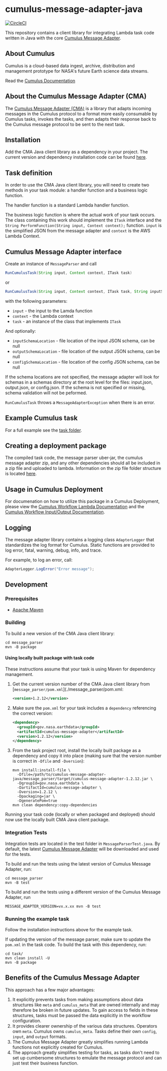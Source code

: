 # cumulus-message-adapter-java

[![CircleCI](https://circleci.com/gh/nasa/cumulus-message-adapter-java.svg?style=svg)](https://circleci.com/gh/nasa/cumulus-message-adapter-java)

This repository contains a client library for integrating Lambda task code written in Java with the core [Cumulus Message Adapter](#about-the-cumulus-message-adapter-cma).

## About Cumulus

Cumulus is a cloud-based data ingest, archive, distribution and management
prototype for NASA's future Earth science data streams.

Read the [Cumulus Documentation](https://cumulus-nasa.github.io/)

## About the Cumulus Message Adapter (CMA)

The [Cumulus Message Adapter (CMA)](https://github.com/cumulus-nasa/cumulus-message-adapter) is a library that adapts incoming messages in the
Cumulus protocol to a format more easily consumable by Cumulus tasks, invokes
the tasks, and then adapts their response back to the Cumulus message protocol
to be sent to the next task.

## Installation

Add the CMA Java client library as a dependency in your project. The current version and dependency installation code can be found [here](https://clojars.org/gov.nasa.earthdata/cumulus-message-adapter).

## Task definition

In order to use the CMA Java client library, you will need to create two
methods in your task module: a handler function and a business logic function.

The handler function is a standard Lambda handler function.

The business logic function is where the actual work of your task occurs. The class containing this work should implement the `ITask` interface and the `String PerformFunction(String input, Context context);` function. `input` is the simplified JSON from the message adapter and `context` is the AWS Lambda Context.

## Cumulus Message Adapter interface

Create an instance of `MessageParser` and call

```java
RunCumulusTask(String input, Context context, ITask task)
```

or

```java
RunCumulusTask(String input, Context context, ITask task, String inputSchemaLocation, String outputSchemaLocation, String configSchemaLocation)
```

with the following parameters:

* `input` - the input to the Lamda function
* `context` - the Lambda context
* `task` - an instance of the class that implements `ITask`

And optionally:

* `inputSchemaLocation` - file location of the input JSON schema, can be null
* `outputSchemaLocation` - file location of the output JSON schema, can be null
* `configSchemaLocation` - file location of the config JSON schema, can be null

If the schema locations are not specified, the message adapter will look for schemas in a schemas directory at the root level for the files: input.json, output.json, or config.json. If the schema is not specified or missing, schema validation will not be peformed.

 `RunCumulusTask` throws a `MessageAdapterException` when there is an error.

## Example Cumulus task

For a full example see the [task folder](./task).

## Creating a deployment package

The compiled task code, the message parser uber-jar, the cumulus message adapter zip, and any other dependencies should all be included in a zip file and uploaded to lambda. Information on the zip file folder structure is located [here](https://docs.aws.amazon.com/lambda/latest/dg/create-deployment-pkg-zip-java.html).

## Usage in Cumulus Deployment

For documenation on how to utilize this package in a Cumulus Deployment, please view the [Cumulus Workflow Lambda Documentation](https://nasa.github.io/cumulus/docs/workflows/lambda#deploy-a-lambda) and the [Cumulus Workflow Input/Output Documentation](https://nasa.github.io/cumulus/docs/workflows/input_output).

## Logging

The message adapter library contains a logging class `AdapterLogger` that standardizes the log format for Cumulus. Static functions are provided to log error, fatal, warning, debug, info, and trace.

For example, to log an error, call:

```java
AdapterLogger.LogError("Error message");
```

## Development

### Prerequisites

* [Apache Maven](https://maven.apache.org/install.html)

### Building

To build a new version of the CMA Java client library:

```shell
cd message_parser
mvn -B package
```

#### Using locally built package with task code

These instructions assume that your task is using Maven for dependency management.

1. Get the current version number of the CMA Java client library from [`message_parser/pom.xml`](./message_parser/pom.xml:

    ```xml
    <version>1.2.12</version>
    ```

2. Make sure the `pom.xml` for your task includes a `dependency` referencing the correct version:

    ```xml
    <dependency>
      <groupId>gov.nasa.earthdata</groupId>
      <artifactId>cumulus-message-adapter</artifactId>
      <version>1.2.12</version>
    </dependency>
    ```

3. From the task project root, install the locally built package as a dependency and copy it into place (making sure that the version number is correct in `-Dfile` and `-Dversion`):

    ```shell
    mvn install:install-file \
      -Dfile=/path/to/cumulus-message-adapter-java/message_parser/target/cumulus-message-adapter-1.2.12.jar \
      -DgroupId=gov.nasa.earthdata \
      -DartifactId=cumulus-message-adapter \
      -Dversion=1.2.12 \
      -Dpackaging=jar \
      -DgeneratePom=true
    mvn clean dependency:copy-dependencies
    ```

Running your task code (locally or when packaged and deployed) should now use the locally built CMA Java client package.

### Integration Tests

Integration tests are located in the test folder in `MessageParserTest.java`. By default, the latest [Cumulus Message Adapter](https://github.com/cumulus-nasa/cumulus-message-adapter) will be downloaded and used for the tests.

To build and run the tests using the latest version of Cumulus Message Adapter, run:

```shell
cd message_parser
mvn -B test
```

To build and run the tests using a different version of the Cumulus Message Adapter, run

```shell
MESSAGE_ADAPTER_VERSION=vx.x.xx mvn -B test
```

### Running the example task

Follow the installation instructions above for the example task.

If updating the version of the message parser, make sure to update the `pom.xml` in the task code. To build the task with this dependency, run:

```shell
cd task/
mvn clean install -U
mvn -B package
```

## Benefits of the Cumulus Message Adapter

This approach has a few major advantages:

1. It explicitly prevents tasks from making assumptions about data structures
   like `meta` and `cumulus_meta` that are owned internally and may therefore
   be broken in future updates. To gain access to fields in these structures,
   tasks must be passed the data explicitly in the workflow configuration.
2. It provides clearer ownership of the various data structures. Operators own
   `meta`. Cumulus owns `cumulus_meta`. Tasks define their own `config`,
   `input`, and `output` formats.
3. The Cumulus Message Adapter greatly simplifies running Lambda functions not
   explicitly created for Cumulus.
4. The approach greatly simplifies testing for tasks, as tasks don't need to
   set up cumbersome structures to emulate the message protocol and can just
   test their business function.

